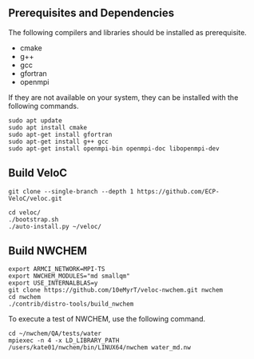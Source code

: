 
## Prerequisites and Dependencies

The following compilers and libraries should be installed as prerequisite.

* cmake
* g++
* gcc
* gfortran
* openmpi

If they are not available on your system, they can be installed with the following commands.

```
sudo apt update
sudo apt install cmake
sudo apt-get install gfortran
sudo apt-get install g++ gcc
sudo apt-get install openmpi-bin openmpi-doc libopenmpi-dev
```

## Build VeloC

```
git clone --single-branch --depth 1 https://github.com/ECP-VeloC/veloc.git

cd veloc/
./bootstrap.sh 
./auto-install.py ~/veloc/
```

## Build NWCHEM

```
export ARMCI_NETWORK=MPI-TS
export NWCHEM_MODULES="md smallqm"
export USE_INTERNALBLAS=y
git clone https://github.com/10eMyrT/veloc-nwchem.git nwchem
cd nwchem
./contrib/distro-tools/build_nwchem
```

To execute a test of NWCHEM, use the following command.

```
cd ~/nwchem/QA/tests/water
mpiexec -n 4 -x LD_LIBRARY_PATH /users/kate01/nwchem/bin/LINUX64/nwchem water_md.nw
```